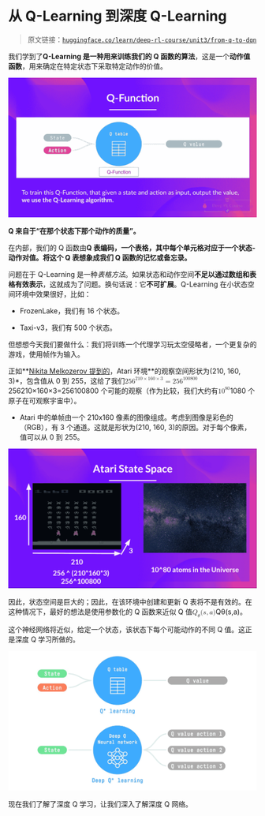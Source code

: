 # 从 Q-Learning 到深度 Q-Learning

> 原文链接：[`huggingface.co/learn/deep-rl-course/unit3/from-q-to-dqn`](https://huggingface.co/learn/deep-rl-course/unit3/from-q-to-dqn)

我们学到了**Q-Learning 是一种用来训练我们的 Q 函数的算法**，这是一个**动作值函数**，用来确定在特定状态下采取特定动作的价值。

![Q 函数](img/d98598351e812f60049067f862f79c69.png)

**Q 来自于“在那个状态下那个动作的质量”。**

在内部，我们的 Q 函数由**Q 表编码，一个表格，其中每个单元格对应于一个状态-动作对值。**将这个 Q 表想象成**我们 Q 函数的记忆或备忘录。**

问题在于 Q-Learning 是一种*表格方法*。如果状态和动作空间**不足以通过数组和表格有效表示**，这就成为了问题。换句话说：它**不可扩展**。Q-Learning 在小状态空间环境中效果很好，比如：

+   FrozenLake，我们有 16 个状态。

+   Taxi-v3，我们有 500 个状态。

但想想今天我们要做什么：我们将训练一个代理学习玩太空侵略者，一个更复杂的游戏，使用帧作为输入。

正如**[Nikita Melkozerov 提到的](https://twitter.com/meln1k)，Atari 环境**的观察空间形状为(210, 160, 3)*，包含值从 0 到 255，这给了我们<math><semantics><mrow><mn>25</mn><msup><mn>6</mn><mrow><mn>210</mn><mo>×</mo><mn>160</mn><mo>×</mo><mn>3</mn></mrow></msup><mo>=</mo><mn>25</mn><msup><mn>6</mn><mn>100800</mn></msup></mrow><annotation encoding="application/x-tex">256^{210 \times 160 \times 3} = 256^{100800}</annotation></semantics></math>256210×160×3=256100800 个可能的观察（作为比较，我们大约有<math><semantics><mrow><mn>1</mn><msup><mn>0</mn><mn>80</mn></msup></mrow><annotation encoding="application/x-tex">10^{80}</annotation></semantics></math>1080 个原子在可观察宇宙中）。

+   Atari 中的单帧由一个 210x160 像素的图像组成。考虑到图像是彩色的（RGB），有 3 个通道。这就是形状为(210, 160, 3)的原因。对于每个像素，值可以从 0 到 255。

![Atari 状态空间](img/51e288086cae4a16b8a0ca90888a8264.png)

因此，状态空间是巨大的；因此，在该环境中创建和更新 Q 表将不是有效的。在这种情况下，最好的想法是使用参数化的 Q 函数来近似 Q 值<math><semantics><mrow><msub><mi>Q</mi><mi>θ</mi></msub><mo stretchy="false">(</mo><mi>s</mi><mo separator="true">,</mo><mi>a</mi><mo stretchy="false">)</mo></mrow><annotation encoding="application/x-tex">Q_{\theta}(s,a)</annotation></semantics></math>Qθ​(s,a)。

这个神经网络将近似，给定一个状态，该状态下每个可能动作的不同 Q 值。这正是深度 Q 学习所做的。

![深度 Q 学习](img/1e4c6acfdf811be054c82941f53e5853.png)

现在我们了解了深度 Q 学习，让我们深入了解深度 Q 网络。
